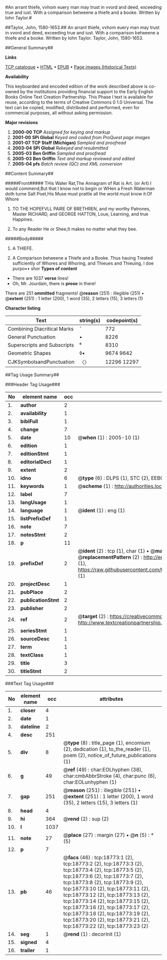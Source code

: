 #An arrant thiefe, vvhom euery man may trust in vvord and deed, exceeding true and iust. With a comparison betweene a thiefe and a booke. Written by Iohn Taylor.#

##Taylor, John, 1580-1653.##
An arrant thiefe, vvhom euery man may trust in vvord and deed, exceeding true and iust. With a comparison betweene a thiefe and a booke. Written by Iohn Taylor.
Taylor, John, 1580-1653.

##General Summary##

**Links**

[TCP catalogue](http://www.ota.ox.ac.uk/tcp/)  • 
[HTML](http://tei.it.ox.ac.uk/tcp/Texts-HTML/free/A13/A13419.html)  • 
[EPUB](http://tei.it.ox.ac.uk/tcp/Texts-EPUB/free/A13/A13419.epub) • 
[Page images (Historical Texts)](https://data.historicaltexts.jisc.ac.uk/view?pubId=eebo-99853390e&pageId=eebo-99853390e-18773-1)

**Availability**

This keyboarded and encoded edition of the
	       work described above is co-owned by the institutions
	       providing financial support to the Early English Books
	       Online Text Creation Partnership. This Phase I text is
	       available for reuse, according to the terms of Creative
	       Commons 0 1.0 Universal. The text can be copied,
	       modified, distributed and performed, even for
	       commercial purposes, all without asking permission.

**Major revisions**

1. __2000-00__ __TCP__ *Assigned for keying and markup*
1. __2001-00__ __SPi Global__ *Keyed and coded from ProQuest page images*
1. __2001-07__ __TCP Staff (Michigan)__ *Sampled and proofread*
1. __2003-04__ __SPi Global__ *Rekeyed and resubmitted*
1. __2005-03__ __Ben Griffin__ *Sampled and proofread*
1. __2005-03__ __Ben Griffin__ *Text and markup reviewed and edited*
1. __2005-04__ __pfs__ *Batch review (QC) and XML conversion*

##Content Summary##

#####Front#####
THis Water Rat,The Annagram of Rat is Art. (or Art) I would commend,But that I know not to begin or WHen a Fresh Waterman doth turne Salt Poet,His Muse must prattle all the world must know it:Of Whore
1. TO THE HOPEFVLL PAIRE OF BRETHREN, and my worthy Patrones, Master RICHARD, and GEORGE HATTON, Loue, Learning, and true Happines.

1. To any Reader He or Shee,It makes no matter what they bee.

#####Body#####

1. A THIEFE.

1. A Comparison betweene a Thiefe and a Booke.
Thus hauing Treated sufficiently of Whores and Whoring, and Thieues and Thieuing, I doe purpo•• shor
**Types of content**

  * There are 1037 **verse** lines!
  * Oh, Mr. Jourdain, there is **prose** in there!

There are 251 **ommitted** fragments! 
 @__reason__ (251) : illegible (251)  •  @__extent__ (251) : 1 letter (200), 1 word (35), 2 letters (15), 3 letters (1)

**Character listing**


|Text|string(s)|codepoint(s)|
|---|---|---|
|Combining             Diacritical Marks|̄|772|
|General Punctuation|•|8226|
|Superscripts             and Subscripts|⁶|8310|
|Geometric Shapes|◊▪|9674 9642|
|CJKSymbolsandPunctuation|〈〉|12296 12297|

##Tag Usage Summary##

###Header Tag Usage###

|No|element name|occ|attributes|
|---|---|---|---|
|1.|__author__|2||
|2.|__availability__|1||
|3.|__biblFull__|1||
|4.|__change__|7||
|5.|__date__|10| @__when__ (1) : 2005-10 (1)|
|6.|__edition__|1||
|7.|__editionStmt__|1||
|8.|__editorialDecl__|1||
|9.|__extent__|2||
|10.|__idno__|6| @__type__ (6) : DLPS (1), STC (2), EEBO-CITATION (1), PROQUEST (1), VID (1)|
|11.|__keywords__|1| @__scheme__ (1) : http://authorities.loc.gov/ (1)|
|12.|__label__|7||
|13.|__langUsage__|1||
|14.|__language__|1| @__ident__ (1) : eng (1)|
|15.|__listPrefixDef__|1||
|16.|__note__|7||
|17.|__notesStmt__|2||
|18.|__p__|11||
|19.|__prefixDef__|2| @__ident__ (2) : tcp (1), char (1)  •  @__matchPattern__ (2) : ([0-9\-]+):([0-9IVX]+) (1), (.+) (1)  •  @__replacementPattern__ (2) : http://eebo.chadwyck.com/downloadtiff?vid=$1&page=$2 (1), https://raw.githubusercontent.com/textcreationpartnership/Texts/master/tcpchars.xml#$1 (1)|
|20.|__projectDesc__|1||
|21.|__pubPlace__|2||
|22.|__publicationStmt__|2||
|23.|__publisher__|2||
|24.|__ref__|2| @__target__ (2) : https://creativecommons.org/publicdomain/zero/1.0/ (1), http://www.textcreationpartnership.org/docs/. (1)|
|25.|__seriesStmt__|1||
|26.|__sourceDesc__|1||
|27.|__term__|1||
|28.|__textClass__|1||
|29.|__title__|3||
|30.|__titleStmt__|2||


###Text Tag Usage###

|No|element name|occ|attributes|
|---|---|---|---|
|1.|__closer__|4||
|2.|__date__|1||
|3.|__dateline__|2||
|4.|__desc__|251||
|5.|__div__|8| @__type__ (8) : title_page (1), encomium (2), dedication (1), to_the_reader (1), poem (2), notice_of_future_publications (1)|
|6.|__g__|49| @__ref__ (49) : char:EOLhyphen (38), char:cmbAbbrStroke (4), char:punc (6), char:EOLunhyphen (1)|
|7.|__gap__|251| @__reason__ (251) : illegible (251)  •  @__extent__ (251) : 1 letter (200), 1 word (35), 2 letters (15), 3 letters (1)|
|8.|__head__|4||
|9.|__hi__|364| @__rend__ (2) : sup (2)|
|10.|__l__|1037||
|11.|__note__|27| @__place__ (27) : margin (27)  •  @__n__ (5) : * (5)|
|12.|__p__|7||
|13.|__pb__|46| @__facs__ (46) : tcp:18773:1 (2), tcp:18773:2 (2), tcp:18773:3 (2), tcp:18773:4 (2), tcp:18773:5 (2), tcp:18773:6 (2), tcp:18773:7 (2), tcp:18773:8 (2), tcp:18773:9 (2), tcp:18773:10 (2), tcp:18773:11 (2), tcp:18773:12 (2), tcp:18773:13 (2), tcp:18773:14 (2), tcp:18773:15 (2), tcp:18773:16 (2), tcp:18773:17 (2), tcp:18773:18 (2), tcp:18773:19 (2), tcp:18773:20 (2), tcp:18773:21 (2), tcp:18773:22 (2), tcp:18773:23 (2)|
|14.|__seg__|1| @__rend__ (1) : decorInit (1)|
|15.|__signed__|4||
|16.|__trailer__|1||
